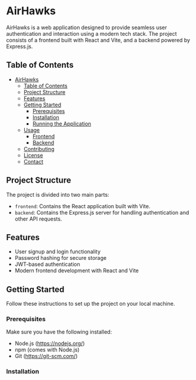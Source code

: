 # AirHawks

AirHawks is a web application designed to provide seamless user authentication and interaction using a modern tech stack. The project consists of a frontend built with React and Vite, and a backend powered by Express.js.

## Table of Contents

- [AirHawks](#airhawks)
  - [Table of Contents](#table-of-contents)
  - [Project Structure](#project-structure)
  - [Features](#features)
  - [Getting Started](#getting-started)
    - [Prerequisites](#prerequisites)
    - [Installation](#installation)
    - [Running the Application](#running-the-application)
  - [Usage](#usage)
    - [Frontend](#frontend)
    - [Backend](#backend)
  - [Contributing](#contributing)
  - [License](#license)
  - [Contact](#contact)

## Project Structure

The project is divided into two main parts:

- `frontend`: Contains the React application built with Vite.
- `backend`: Contains the Express.js server for handling authentication and other API requests.

## Features

- User signup and login functionality
- Password hashing for secure storage
- JWT-based authentication
- Modern frontend development with React and Vite

## Getting Started

Follow these instructions to set up the project on your local machine.

### Prerequisites

Make sure you have the following installed:

- Node.js (https://nodejs.org/)
- npm (comes with Node.js)
- Git (https://git-scm.com/)

### Installation


